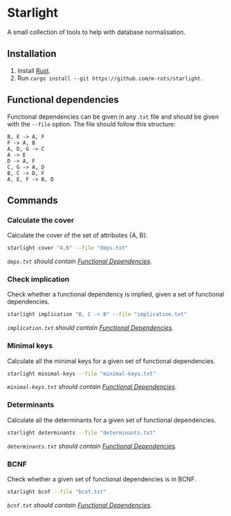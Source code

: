 # Starlight

A small collection of tools to help with database normalisation.

## Installation

1. Install [Rust](https://www.rust-lang.org/tools/install).
2. Run `cargo install --git https://github.com/m-rots/starlight`.

## Functional dependencies

Functional dependencies can be given in any .`txt` file and should be given with the `--file` option.
The file should follow this structure:

```
B, E -> A, F
F -> A, B
A, D, G -> C
A -> E
D -> A, F
C, G -> A, D
B, C -> D, F
A, E, F -> B, D
```

## Commands

### Calculate the cover

Calculate the cover of the set of attributes {A, B}.

```bash
starlight cover "A,B" --file "deps.txt"
```

*`deps.txt` should contain [Functional Dependencies](#functional-dependencies).*

### Check implication

Check whether a functional dependency is implied, given a set of functional dependencies.

```bash
starlight implication "B, C -> B" --file "implication.txt"
```

*`implication.txt` should contain [Functional Dependencies](#functional-dependencies).*

### Minimal keys

Calculate all the minimal keys for a given set of functional dependencies.

```bash
starlight minimal-keys --file "minimal-keys.txt"
```

*`minimal-keys.txt` should contain [Functional Dependencies](#functional-dependencies).*

### Determinants

Calculate all the determinants for a given set of functional dependencies.

```bash
starlight determinants --file "determinants.txt"
```

*`determinants.txt` should contain [Functional Dependencies](#functional-dependencies).*

### BCNF

Check whether a given set of functional dependencies is in BCNF.

```bash
starlight bcnf --file "bcnf.txt"
```

*`bcnf.txt` should contain [Functional Dependencies](#functional-dependencies).*